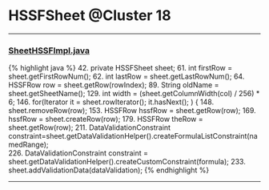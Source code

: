# HSSFSheet @Cluster 18

***

### [SheetHSSFImpl.java](https://searchcode.com/codesearch/view/72854680/)
{% highlight java %}
42. private HSSFSheet sheet;
61.   int firstRow = sheet.getFirstRowNum();
62.   int lastRow = sheet.getLastRowNum();
64.     HSSFRow row = sheet.getRow(rowIndex);
89.     String oldName = sheet.getSheetName();
129.     int width = (sheet.getColumnWidth(col) / 256) * 6;
146.     for(Iterator<Row> it = sheet.rowIterator(); it.hasNext(); ) {
148.         sheet.removeRow(row);
153.     HSSFRow hssfRow = sheet.getRow(row);
169.         hssfRow = sheet.createRow(row);
179.     HSSFRow theRow = sheet.getRow(row);
211.   DataValidationConstraint constraint=sheet.getDataValidationHelper().createFormulaListConstraint(namedRange);      
226.   DataValidationConstraint constraint = sheet.getDataValidationHelper().createCustomConstraint(formula);
233.   sheet.addValidationData(dataValidation);
{% endhighlight %}

***

